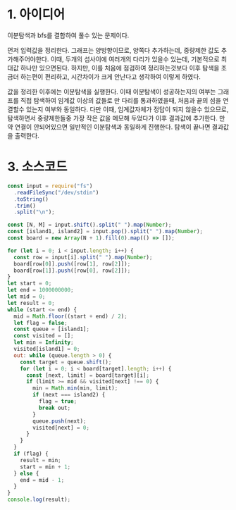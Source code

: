 # 1. 아이디어

이분탐색과 bfs를 결합하여 풀수 있는 문제이다.

먼저 입력값을 정리한다. 그래프는 양방향이므로, 양쪽다 추가하는데, 중량제한 값도 추가해주어야한다. 이때, 두개의 섬사이에 여러개의 다리가 있을수 있는데, 기본적으로 최대값 하나만 있으면된다. 하지만, 이를 처음에 점검하여 정리하는것보다 이후 탐색을 조금더 하는편이 편리하고, 시간차이가 크게 안난다고 생각하여 이렇게 하였다.

값을 정리한 이후에는 이분탐색을 실행한다. 이때 이분탐색이 성공하는지의 여부는 그래프를 직접 탐색하여 임계값 이상의 값들로 만 다리를 통과하였을때, 처음과 끝의 섬을 연결할수 있는지 여부와 동일하다. 다만 이때, 임계값자체가 정답이 되지 않을수 있으므로, 탐색하면서 중량제한들중 가장 작은 값을 메모해 두었다가 이후 결과값에 추가한다. 만약 연결이 안되어있으면 일반적인 이분탐색과 동일하게 진행한다. 탐색이 끝나면 결과값을 출력한다.

# 3. 소스코드

```javascript
const input = require("fs")
  .readFileSync("/dev/stdin")
  .toString()
  .trim()
  .split("\n");

const [N, M] = input.shift().split(" ").map(Number);
const [island1, island2] = input.pop().split(" ").map(Number);
const board = new Array(N + 1).fill(0).map(() => []);

for (let i = 0; i < input.length; i++) {
  const row = input[i].split(" ").map(Number);
  board[row[0]].push([row[1], row[2]]);
  board[row[1]].push([row[0], row[2]]);
}
let start = 0;
let end = 1000000000;
let mid = 0;
let result = 0;
while (start <= end) {
  mid = Math.floor((start + end) / 2);
  let flag = false;
  const queue = [island1];
  const visited = [];
  let min = Infinity;
  visited[island1] = 0;
  out: while (queue.length > 0) {
    const target = queue.shift();
    for (let i = 0; i < board[target].length; i++) {
      const [next, limit] = board[target][i];
      if (limit >= mid && visited[next] !== 0) {
        min = Math.min(min, limit);
        if (next === island2) {
          flag = true;
          break out;
        }
        queue.push(next);
        visited[next] = 0;
      }
    }
  }
  if (flag) {
    result = min;
    start = min + 1;
  } else {
    end = mid - 1;
  }
}
console.log(result);
```
